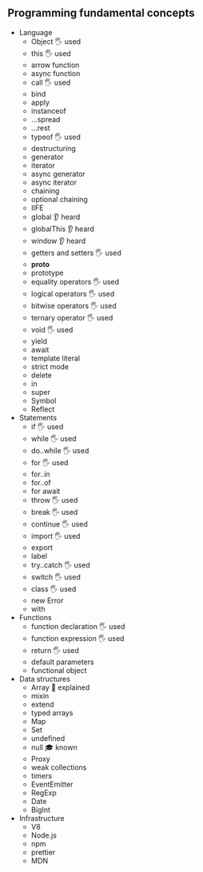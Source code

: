 ## Programming fundamental concepts

- Language
  - Object 🖐️ used
  - this 🖐️ used
  - arrow function
  - async function
  - call 🖐️ used
  - bind
  - apply
  - instanceof
  - ...spread
  - ...rest
  - typeof 🖐️ used
  - destructuring
  - generator
  - iterator
  - async generator
  - async iterator
  - chaining
  - optional chaining
  - IIFE
  - global 👂 heard
  - globalThis 👂 heard
  - window 👂 heard
  - getters and setters 🖐️ used
  - __proto__
  - prototype
  - equality operators 🖐️ used
  - logical operators 🖐️ used
  - bitwise operators 🖐️ used
  - ternary operator 🖐️ used
  - void 🖐️ used
  - yield
  - await
  - template literal
  - strict mode
  - delete
  - in
  - super
  - Symbol
  - Reflect
- Statements
  - if 🖐️ used
  - while 🖐️ used
  - do..while 🖐️ used
  - for 🖐️ used
  - for..in
  - for..of
  - for await
  - throw 🖐️ used
  - break 🖐️ used
  - continue 🖐️ used
  - import 🖐️ used
  - export
  - label
  - try..catch 🖐️ used
  - switch 🖐️ used
  - class 🖐️ used
  - new Error
  - with
- Functions
  - function declaration 🖐️ used
  - function expression 🖐️ used
  - return 🖐️ used
  - default parameters
  - functional object
- Data structures
  - Array 🙋 explained
  - mixin
  - extend
  - typed arrays
  - Map
  - Set
  - undefined
  - null 🎓 known
  - Proxy
  - weak collections
  - timers
  - EventEmitter
  - RegExp
  - Date
  - BigInt
- Infrastructure
  - V8
  - Node.js
  - npm
  - prettier
  - MDN
